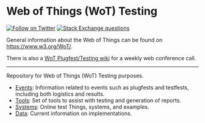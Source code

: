 # Web of Things (WoT) Testing
[![Follow on Twitter](https://img.shields.io/twitter/follow/W3C_WoT.svg?label=follow+W3C_WoT)](https://twitter.com/W3C_WoT)
[![Stack Exchange questions](https://img.shields.io/stackexchange/stackoverflow/t/web-of-things?style=plastic)]( https://stackoverflow.com/questions/tagged/web-of-things)

General information about the Web of Things can be found on https://www.w3.org/WoT/.

There is also a [WoT Plugfest/Testing wiki](https://www.w3.org/WoT/IG/wiki/PlugFest_WebConf) for a weekly web conference call.

---
Repository for Web of Things (WoT) Testing purposes.

* [Events](events/README.md): Information related to events such as plugfests
  and testfests, including both logistics and results.
* [Tools](tools/README.md): Set of tools to assist with testing and generation
  of reports.
* [Systems](systems/README.md): Online test Things, systems, and examples.
* [Data](data/README.md): Current information on implementations.
